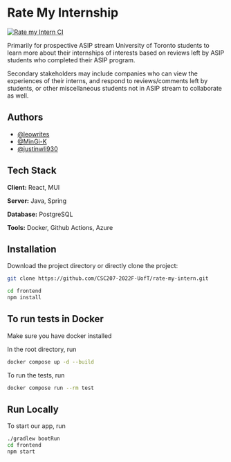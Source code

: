 
# Rate My Internship

[![Rate my Intern CI](https://github.com/CSC207-2022F-UofT/rate-my-intern/actions/workflows/rate-my-intern.yml/badge.svg)](https://github.com/CSC207-2022F-UofT/rate-my-intern/actions/workflows/rate-my-intern.yml)

Primarily for prospective ASIP stream University of Toronto students to learn more about their internships of interests based on reviews left by ASIP students who completed their ASIP program.

Secondary stakeholders may include companies who can view the experiences of their interns, and respond to reviews/comments left by students, or other miscellaneous students not in ASIP stream to collaborate as well.

## Authors

- [@leowrites](https://github.com/leowrites)
- [@MinGi-K](https://github.com/MinGi-K)
- [@justinwli930](https://github.com/justinwli930)

## Tech Stack

**Client:** React, MUI

**Server:** Java, Spring

**Database:** PostgreSQL

**Tools:** Docker, Github Actions, Azure

## Installation

Download the project directory or directly clone the project:

```bash
git clone https://github.com/CSC207-2022F-UofT/rate-my-intern.git
```

```bash
cd frontend
npm install
```

## To run tests in Docker
Make sure you have docker installed

In the root directory, run
```bash
docker compose up -d --build
```
To run the tests, run
```bash
docker compose run --rm test
```


## Run Locally
To start our app, run
```bash
./gradlew bootRun
cd frontend
npm start
```

